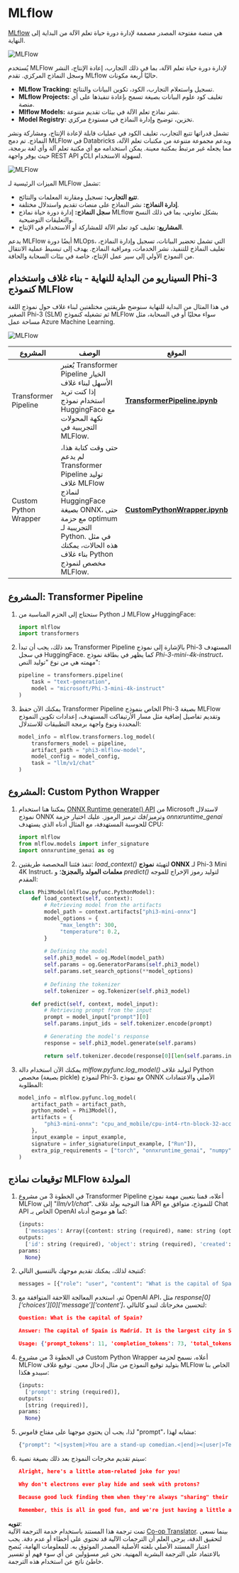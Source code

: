 <!--
CO_OP_TRANSLATOR_METADATA:
{
  "original_hash": "f61c383bbf0c3dac97e43f833c258731",
  "translation_date": "2025-05-07T11:04:32+00:00",
  "source_file": "md/02.Application/01.TextAndChat/Phi3/E2E_Phi-3-MLflow.md",
  "language_code": "ar"
}
-->
# MLflow

[MLflow](https://mlflow.org/) هي منصة مفتوحة المصدر مصممة لإدارة دورة حياة تعلم الآلة من البداية إلى النهاية.

![MLFlow](../../../../../../translated_images/MlFlowmlops.ed16f47809d74d9ac0407bf43985ec022ad01f3d970083e465326951e43b2e01.ar.png)

يُستخدم MLFlow لإدارة دورة حياة تعلم الآلة، بما في ذلك التجارب، إعادة الإنتاج، النشر وسجل النماذج المركزي. تقدم MLflow حاليًا أربعة مكونات.

- **MLflow Tracking:** تسجيل واستعلام التجارب، الكود، تكوين البيانات والنتائج.
- **MLflow Projects:** تغليف كود علوم البيانات بصيغة تسمح بإعادة تنفيذها على أي منصة.
- **Mlflow Models:** نشر نماذج تعلم الآلة في بيئات تقديم متنوعة.
- **Model Registry:** تخزين، توضيح وإدارة النماذج في مستودع مركزي.

تشمل قدراتها تتبع التجارب، تغليف الكود في عمليات قابلة لإعادة الإنتاج، ومشاركة ونشر النماذج. تم دمج MLFlow في Databricks ويدعم مجموعة متنوعة من مكتبات تعلم الآلة، مما يجعله غير مرتبط بمكتبة معينة. يمكن استخدامه مع أي مكتبة تعلم آلة وأي لغة برمجة، حيث يوفر واجهة REST API وCLI لسهولة الاستخدام.

![MLFlow](../../../../../../translated_images/MLflow2.5a22eb718f6311d16f1a1952a047dc6b9e392649f1e0fc7bc3c3dcd65e3af07c.ar.png)

الميزات الرئيسية لـ MLFlow تشمل:

- **تتبع التجارب:** تسجيل ومقارنة المعلمات والنتائج.
- **إدارة النماذج:** نشر النماذج على منصات تقديم واستدلال مختلفة.
- **سجل النماذج:** إدارة دورة حياة نماذج MLflow بشكل تعاوني، بما في ذلك النسخ والتعليقات التوضيحية.
- **المشاريع:** تغليف كود تعلم الآلة للمشاركة أو الاستخدام في الإنتاج.

يدعم MLFlow أيضًا دورة MLOps، التي تشمل تحضير البيانات، تسجيل وإدارة النماذج، تغليف النماذج للتنفيذ، نشر الخدمات، ومراقبة النماذج. يهدف إلى تبسيط عملية الانتقال من النموذج الأولي إلى سير عمل الإنتاج، خاصة في بيئات السحابة والحافة.

## السيناريو من البداية للنهاية - بناء غلاف واستخدام Phi-3 كنموذج MLFlow

في هذا المثال من البداية للنهاية سنوضح طريقتين مختلفتين لبناء غلاف حول نموذج اللغة الصغير Phi-3 (SLM) ثم تشغيله كنموذج MLFlow سواء محليًا أو في السحابة، مثل مساحة عمل Azure Machine Learning.

![MLFlow](../../../../../../translated_images/MlFlow1.fd745e47dbd3fecfee254096d496cdf1cb3e1789184f9efcead9c2a96e5a979b.ar.png)

| المشروع | الوصف | الموقع |
| ------------ | ----------- | -------- |
| Transformer Pipeline | يُعتبر Transformer Pipeline الخيار الأسهل لبناء غلاف إذا كنت تريد استخدام نموذج HuggingFace مع نكهة المحولات التجريبية في MLFlow. | [**TransformerPipeline.ipynb**](../../../../../../code/06.E2E/E2E_Phi-3-MLflow_TransformerPipeline.ipynb) |
| Custom Python Wrapper | حتى وقت كتابة هذا، لم يدعم Transformer Pipeline توليد غلاف MLFlow لنماذج HuggingFace بصيغة ONNX، حتى مع حزمة optimum التجريبية لـ Python. في مثل هذه الحالات، يمكنك بناء غلاف Python مخصص لنموذج MLFlow. | [**CustomPythonWrapper.ipynb**](../../../../../../code/06.E2E/E2E_Phi-3-MLflow_CustomPythonWrapper.ipynb) |

## المشروع: Transformer Pipeline

1. ستحتاج إلى الحزم المناسبة من Python لـ MLFlow وHuggingFace:

    ``` Python
    import mlflow
    import transformers
    ```

2. بعد ذلك، يجب أن تبدأ Transformer Pipeline بالإشارة إلى نموذج Phi-3 المستهدف في سجل HuggingFace. كما يظهر في بطاقة نموذج _Phi-3-mini-4k-instruct_، مهمته هي من نوع "توليد النص":

    ``` Python
    pipeline = transformers.pipeline(
        task = "text-generation",
        model = "microsoft/Phi-3-mini-4k-instruct"
    )
    ```

3. يمكنك الآن حفظ Transformer Pipeline الخاص بنموذج Phi-3 بصيغة MLFlow وتقديم تفاصيل إضافية مثل مسار الأرتيفاكت المستهدف، إعدادات تكوين النموذج المحددة ونوع واجهة برمجة التطبيقات للاستدلال:

    ``` Python
    model_info = mlflow.transformers.log_model(
        transformers_model = pipeline,
        artifact_path = "phi3-mlflow-model",
        model_config = model_config,
        task = "llm/v1/chat"
    )
    ```

## المشروع: Custom Python Wrapper

1. يمكننا هنا استخدام [ONNX Runtime generate() API](https://github.com/microsoft/onnxruntime-genai) من Microsoft لاستدلال نموذج ONNX وترميز/فك ترميز الرموز. عليك اختيار حزمة _onnxruntime_genai_ للحوسبة المستهدفة، مع المثال أدناه الذي يستهدف CPU:

    ``` Python
    import mlflow
    from mlflow.models import infer_signature
    import onnxruntime_genai as og
    ```

1. تنفذ فئتنا المخصصة طريقتين: _load_context()_ لتهيئة **نموذج ONNX** لـ Phi-3 Mini 4K Instruct، **معلمات المولد** و**المجزئ**؛ و _predict()_ لتوليد رموز الإخراج للموجه المقدم:

    ``` Python
    class Phi3Model(mlflow.pyfunc.PythonModel):
        def load_context(self, context):
            # Retrieving model from the artifacts
            model_path = context.artifacts["phi3-mini-onnx"]
            model_options = {
                 "max_length": 300,
                 "temperature": 0.2,         
            }
        
            # Defining the model
            self.phi3_model = og.Model(model_path)
            self.params = og.GeneratorParams(self.phi3_model)
            self.params.set_search_options(**model_options)
            
            # Defining the tokenizer
            self.tokenizer = og.Tokenizer(self.phi3_model)
    
        def predict(self, context, model_input):
            # Retrieving prompt from the input
            prompt = model_input["prompt"][0]
            self.params.input_ids = self.tokenizer.encode(prompt)
    
            # Generating the model's response
            response = self.phi3_model.generate(self.params)
    
            return self.tokenizer.decode(response[0][len(self.params.input_ids):])
    ```

1. يمكنك الآن استخدام دالة _mlflow.pyfunc.log_model()_ لتوليد غلاف Python مخصص (بصيغة pickle) لنموذج Phi-3، مع نموذج ONNX الأصلي والاعتمادات المطلوبة:

    ``` Python
    model_info = mlflow.pyfunc.log_model(
        artifact_path = artifact_path,
        python_model = Phi3Model(),
        artifacts = {
            "phi3-mini-onnx": "cpu_and_mobile/cpu-int4-rtn-block-32-acc-level-4",
        },
        input_example = input_example,
        signature = infer_signature(input_example, ["Run"]),
        extra_pip_requirements = ["torch", "onnxruntime_genai", "numpy"],
    )
    ```

## توقيعات نماذج MLFlow المولدة

1. في الخطوة 3 من مشروع Transformer Pipeline أعلاه، قمنا بتعيين مهمة نموذج MLFlow إلى "_llm/v1/chat_". هذا التوجيه يولد غلاف API للنموذج، متوافق مع Chat API الخاص بـ OpenAI كما هو موضح أدناه:

    ``` Python
    {inputs: 
      ['messages': Array({content: string (required), name: string (optional), role: string (required)}) (required), 'temperature': double (optional), 'max_tokens': long (optional), 'stop': Array(string) (optional), 'n': long (optional), 'stream': boolean (optional)],
    outputs: 
      ['id': string (required), 'object': string (required), 'created': long (required), 'model': string (required), 'choices': Array({finish_reason: string (required), index: long (required), message: {content: string (required), name: string (optional), role: string (required)} (required)}) (required), 'usage': {completion_tokens: long (required), prompt_tokens: long (required), total_tokens: long (required)} (required)],
    params: 
      None}
    ```

1. كنتيجة لذلك، يمكنك تقديم موجهك بالتنسيق التالي:

    ``` Python
    messages = [{"role": "user", "content": "What is the capital of Spain?"}]
    ```

1. ثم، استخدم المعالجة اللاحقة المتوافقة مع OpenAI API، مثل _response[0][‘choices’][0][‘message’][‘content’]_، لتحسين مخرجاتك لتبدو كالتالي:

    ``` JSON
    Question: What is the capital of Spain?
    
    Answer: The capital of Spain is Madrid. It is the largest city in Spain and serves as the political, economic, and cultural center of the country. Madrid is located in the center of the Iberian Peninsula and is known for its rich history, art, and architecture, including the Royal Palace, the Prado Museum, and the Plaza Mayor.
    
    Usage: {'prompt_tokens': 11, 'completion_tokens': 73, 'total_tokens': 84}
    ```

1. في الخطوة 3 من مشروع Custom Python Wrapper أعلاه، نسمح لحزمة MLFlow بتوليد توقيع النموذج من مثال إدخال معين. توقيع غلاف MLFlow الخاص بنا سيبدو هكذا:

    ``` Python
    {inputs: 
      ['prompt': string (required)],
    outputs: 
      [string (required)],
    params: 
      None}
    ```

1. لذا، يجب أن يحتوي موجهنا على مفتاح قاموس "prompt"، مشابه لهذا:

    ``` Python
    {"prompt": "<|system|>You are a stand-up comedian.<|end|><|user|>Tell me a joke about atom<|end|><|assistant|>",}
    ```

1. سيتم تقديم مخرجات النموذج بعد ذلك بصيغة نصية:

    ``` JSON
    Alright, here's a little atom-related joke for you!
    
    Why don't electrons ever play hide and seek with protons?
    
    Because good luck finding them when they're always "sharing" their electrons!
    
    Remember, this is all in good fun, and we're just having a little atomic-level humor!
    ```

**تنويه**:  
تمت ترجمة هذا المستند باستخدام خدمة الترجمة الآلية [Co-op Translator](https://github.com/Azure/co-op-translator). بينما نسعى لتحقيق الدقة، يرجى العلم أن الترجمات الآلية قد تحتوي على أخطاء أو عدم دقة. يجب اعتبار المستند الأصلي بلغته الأصلية المصدر الموثوق به. للمعلومات الهامة، يُنصح بالاعتماد على الترجمة البشرية المهنية. نحن غير مسؤولين عن أي سوء فهم أو تفسير خاطئ ناتج عن استخدام هذه الترجمة.
